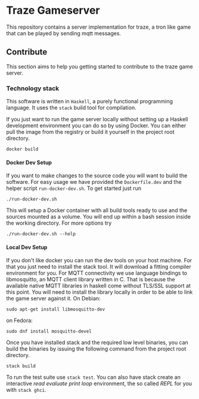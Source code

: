 # Traze Gameserver

This repository contains a server implementation for traze, a tron like game that can be played by sending mqtt messages.

## Contribute
This section aims to help you getting started to contribute to the traze game server. 

### Technology stack
This software is written in `Haskell`, a purely functional programming language. It uses the `stack` build tool for compilation. 

If you just want to run the game server locally without setting up a Haskell development environment you can do so by using Docker. You can either pull the image from the registry or build it yourself in the project root directory.
```
docker build
```

#### Docker Dev Setup
If you want to make changes to the source code you will want to build the software. For easy usage we have provided the `Dockerfile.dev` and the helper script `run-docker-dev.sh`. To get started just run
```
./run-docker-dev.sh
```
This will setup a Docker container with all build tools ready to use and the sources mounted as a volume. You will end up within a bash session inside the working directory. For more options try
```
./run-docker-dev.sh --help
```

#### Local Dev Setup
If you don't like docker you can run the dev tools on your host machine. For that you just need to install the stack tool. It will download a fitting compiler environment for you.
For MQTT connectivity we use language bindings to libmosquitto, an MQTT client library written in C. That is because the available native MQTT libraries in haskell come without TLS/SSL support at this point. You will need to install the library locally in order to be able to link the game server against it.
On Debian:
```
sudo apt-get install libmosquitto-dev
```
on Fedora:
```
sudo dnf install mosquitto-devel
```

Once you have installed stack and the required low level binaries, you can build the binaries by issuing the following command from the project root directory.

```
stack build
```

To run the test suite use `stack test`. You can also have stack create an interactive _read evaluate print loop_ environment, the so called _REPL_ for you with `stack ghci`.
